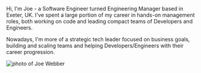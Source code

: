 Hi, I'm Joe - a Software Engineer turned Engineering Manager based in Exeter, UK. I've spent a large portion of my career in hands-on management roles, both working on code and leading compact teams of Developers and Engineers.

Nowadays, I'm more of a strategic tech leader focused on business goals, building and scaling teams and helping Developers/Engineers with their career progression.

![photo of Joe Webber](images/joe-webber.jpg)
